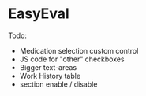EasyEval
========


Todo:
 * Medication selection custom control
 * JS code for "other" checkboxes
 * Bigger text-areas
 * Work History table
 * section enable / disable
